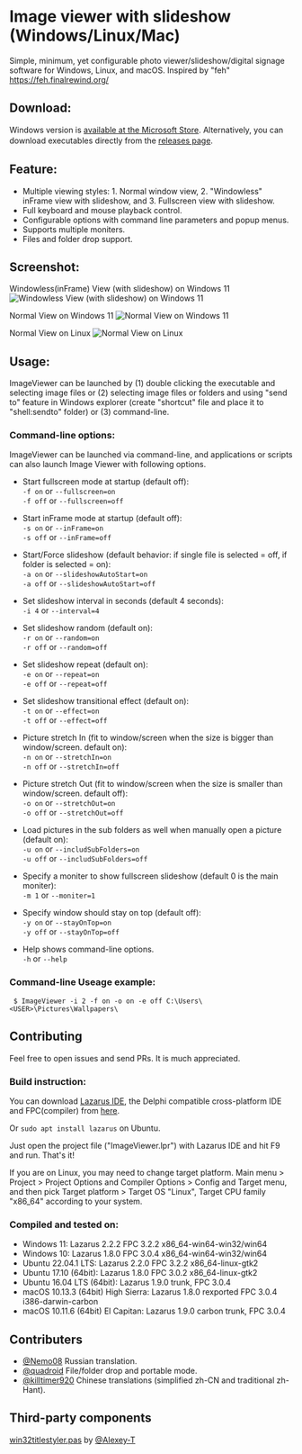 # Image viewer with slideshow (Windows/Linux/Mac)
Simple, minimum, yet configurable photo viewer/slideshow/digital signage software for Windows, Linux, and macOS. Inspired by "feh" https://feh.finalrewind.org/

## Download:
Windows version is [available at the Microsoft Store](https://apps.microsoft.com/store/detail/simple-image-viewer/9NNZPQD4WJCK). Alternatively, you can download executables directly from the [releases page](https://github.com/torum/Image-viewer/releases).　

## Feature:  
* Multiple viewing styles: 1. Normal window view, 2. "Windowless" inFrame view with slideshow, and 3. Fullscreen view with slideshow.   
* Full keyboard and mouse playback control. 
* Configurable options with command line parameters and popup menus. 
* Supports multiple moniters.
* Files and folder drop support.

## Screenshot:  
Windowless(inFrame) View (with slideshow) on Windows 11  
![Windowless View (with slideshow) on Windows 11](https://github.com/torum/Image-viewer/blob/master/files/bin/ImageViewerScreenshot3-n.png?raw=true)

Normal View on Windows 11
![Normal View on Windows 11](https://github.com/torum/Image-viewer/blob/master/files/bin/ImageViewerScreenshot3-Windows.png?raw=true)

Normal View on Linux
![Normal View on Linux](https://github.com/torum/Image-viewer/blob/master/files/bin/ImageViewerScreenshot3-Ubuntu.png?raw=true)

## Usage:  
ImageViewer can be launched by (1) double clicking the executable and selecting image files or (2) selecting image files or folders and using "send to" feature in Windows explorer (create "shortcut" file and place it to "shell:sendto" folder) or (3) command-line.

### Command-line options:  
ImageViewer can be launched via command-line, and applications or scripts can also launch Image Viewer with following options.  
   
- Start fullscreen mode at startup (default off):  
`-f on`  or  `--fullscreen=on`   
`-f off`  or  `--fullscreen=off`   

- Start inFrame mode at startup (default off):  
`-s on`  or  `--inFrame=on`   
`-s off`  or  `--inFrame=off`  

- Start/Force slideshow (default behavior: if single file is selected = off, if folder is selected = on):  
`-a on`  or  `--slideshowAutoStart=on`   
`-a off`  or  `--slideshowAutoStart=off`  

- Set slideshow interval in seconds (default 4 seconds):  
`-i 4`  or `--interval=4`   
  
- Set slideshow random (default on):  
`-r on`  or  `--random=on`   
`-r off`  or  `--random=off`   
  
- Set slideshow repeat (default on):  
`-e on`  or  `--repeat=on`   
`-e off`  or  `--repeat=off`   

- Set slideshow transitional effect (default on):  
`-t on`  or  `--effect=on`   
`-t off`  or  `--effect=off`   
  
- Picture stretch In (fit to window/screen when the size is bigger than window/screen. default on):  
`-n on`  or  `--stretchIn=on`   
`-n off`  or  `--stretchIn=off`   
  
- Picture stretch Out (fit to window/screen when the size is smaller than window/screen. default off):  
`-o on`  or  `--stretchOut=on`   
`-o off`  or  `--stretchOut=off`   
  
- Load pictures in the sub folders as well when manually open a picture (default on):  
`-u on`  or  `--includSubFolders=on`   
`-u off`  or  `--includSubFolders=off`   
  
- Specify a moniter to show fullscreen slideshow (default 0 is the main moniter):  
`-m 1`  or  `--moniter=1`    
  
- Specify window should stay on top (default off):  
`-y on`  or  `--stayOnTop=on`   
`-y off`  or  `--stayOnTop=off`   

- Help shows command-line options.  
`-h`  or  `--help`   
  
### Command-line Useage example:    
` $ ImageViewer -i 2 -f on -o on -e off C:\Users\<USER>\Pictures\Wallpapers\` 

##  Contributing 
Feel free to open issues and send PRs. It is much appreciated. 

### Build instruction:   
You can download [Lazarus IDE](https://www.lazarus-ide.org/), the Delphi compatible cross-platform IDE and FPC(compiler) from [here](https://www.lazarus-ide.org/index.php?page=downloads).  

Or `sudo apt install lazarus` on Ubuntu.

Just open the project file ("ImageViewer.lpr") with Lazarus IDE and hit F9 and run. That's it!

If you are on Linux, you may need to change target platform. Main menu > Project > Project Options and Compiler Options > Config and Target menu, and then pick Target platform > Target OS "Linux", Target CPU family "x86_64" according to your system.
 
### Compiled and tested on:   

* Windows 11: Lazarus 2.2.2 FPC 3.2.2 x86_64-win64-win32/win64
* Windows 10: Lazarus 1.8.0 FPC 3.0.4 x86_64-win64-win32/win64
* Ubuntu 22.04.1 LTS: Lazarus 2.2.0 FPC 3.2.2 x86_64-linux-gtk2
* Ubuntu 17.10 (64bit): Lazarus 1.8.0 FPC 3.0.2 x86_64-linux-gtk2
* Ubuntu 16.04 LTS (64bit): Lazarus 1.9.0 trunk, FPC 3.0.4
* macOS 10.13.3 (64bit) High Sierra: Lazarus 1.8.0 rexported FPC 3.0.4 i386-darwin-carbon
* macOS 10.11.6 (64bit) El Capitan: Lazarus 1.9.0 carbon trunk, FPC 3.0.4

## Contributers
- [@Nemo08](https://github.com/Nemo08) Russian translation.
- [@quadroid](https://github.com/quadroid) File/folder drop and portable mode.
- [@killtimer920](https://github.com/killtimer920) Chinese translations (simplified zh-CN and traditional zh-Hant).

## Third-party components
[win32titlestyler.pas](https://github.com/Alexey-T/CudaText/blob/master/comp/win32titlestyler.pas) by [@Alexey-T](https://github.com/Alexey-T) 


